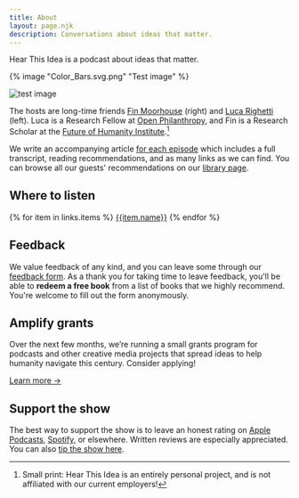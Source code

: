 ```yaml
---
title: About
layout: page.njk
description: Conversations about ideas that matter.
---
```


Hear This Idea is a podcast about ideas that matter.

{% image "Color_Bars.svg.png" "Test image" %}

![test image](https://upload.wikimedia.org/wikipedia/commons/thumb/6/66/SMPTE_Color_Bars.svg/1200px-SMPTE_Color_Bars.svg.png)


The hosts are long-time friends [Fin Moorhouse](https://www.finmoorhouse.com) (right) and [Luca Righetti](https://www.lucarighetti.com) (left). Luca is a Research Fellow at [Open Philanthropy](https://openphilanthropy.org/), and Fin is a Research Scholar at the [Future of Humanity Institute](https://www.fhi.ox.ac.uk).[^1]

[^1]: Small print: Hear This Idea is an entirely personal project, and is not affiliated with our current employers!

We write an accompanying article [for each episode](/episodes)  which includes a full transcript, reading recommendations, and as many  links as we can find. You can browse all our guests' recommendations on  our [library page](/library).

## Where to listen

<div class="flex flex-wrap">
{% for item in links.items %}
<a href="{{item.url}}" class="no-underline bg-gold-400 font-sans outline-gold-500 outline-[3px] my-[-6px] mx-4 px-5 py-3 rounded-lg block hover:outline outline-offset-[-3px]" target="_blank">{{item.name}}</a>
{% endfor %}
</div>


## Feedback

We value feedback of any kind, and you can leave some through our [feedback form](https://feedback.hearthisidea.com/listener). As a thank you for taking time to leave feedback, you'll be able to **redeem a free book** from a list of books that we highly recommend. You're welcome to fill out the form anonymously.

## Amplify grants

Over the next few months, we’re running a small grants program for podcasts and other creative  media projects that spread ideas to help humanity navigate this century. Consider applying!

<a href='/grants' class="no-underline bg-gold-400 font-sans outline-gold-500 outline-[3px] m-6 px-5 py-3 rounded-lg inline-block hover:outline outline-offset-[-3px]">
Learn more →
</a>

## Support the show

The best way to support the show is to leave an honest rating on [Apple Podcasts](https://podcasts.apple.com/gb/podcast/hear-this-idea/id1496501781), [Spotify](https://open.spotify.com/show/442fxr9pe0tbDtqEikODch), or elsewhere. Written reviews are especially appreciated. You can also [tip the show here](/donate).
